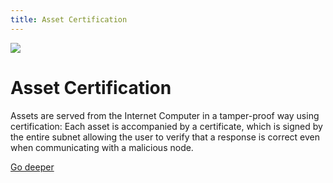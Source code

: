 ```yaml
---
title: Asset Certification
---
```


![](/img/how-it-works/response-certification.600x300.jpg)

# Asset Certification

Assets are served from the Internet Computer in a tamper-proof way using certification: Each asset is accompanied by a certificate, which is signed by the entire subnet allowing the user to verify that a response is correct even when communicating with a malicious node.

[Go deeper](/how-it-works/asset-certification/)
